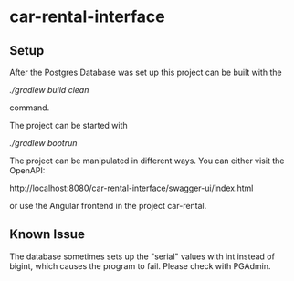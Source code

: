 # car-rental-interface
## Setup

After the Postgres Database was set up this project can be built with the

*./gradlew build clean*

command.

The project can be started with

*./gradlew bootrun*

The project can be manipulated in different ways. You can either visit the OpenAPI:

http://localhost:8080/car-rental-interface/swagger-ui/index.html

or use the Angular frontend in the project car-rental.

## Known Issue

The database sometimes sets up the "serial" values with int instead of bigint, which causes the program to fail. Please check with PGAdmin.